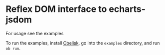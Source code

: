 # Reflex DOM interface to echarts-jsdom

For usage see the examples

To run the examples, install [Obelisk](https://github.com/obsidiansystems/obelisk), go into the `examples` directory, and run `ob run`.
